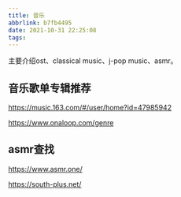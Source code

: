 ```yaml
---
title: 音乐
abbrlink: b7fb4495
date: 2021-10-31 22:25:08
tags:
---
```


主要介绍ost、classical music、j-pop music、asmr。
<!-- more -->

## 音乐歌单专辑推荐

https://music.163.com/#/user/home?id=47985942

https://www.onaloop.com/genre

## asmr查找

https://www.asmr.one/

https://south-plus.net/

